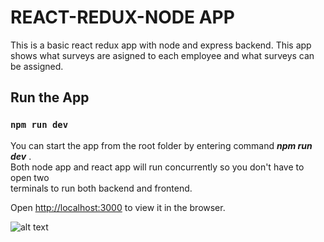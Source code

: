 # REACT-REDUX-NODE APP

This is a basic react redux app with node and express backend. This app shows what surveys are asigned to each employee and what surveys can be assigned.

## Run the App

### `npm run dev`

You can start the app from the root folder by entering command ***npm run dev***
.<br/> Both node app and react app will run concurrently so you don't have to open two<br/> terminals to run both backend and frontend.<br/>

Open [http://localhost:3000](http://localhost:3000) to view it in the browser.

![alt text]('./assets/video1k.gif')
